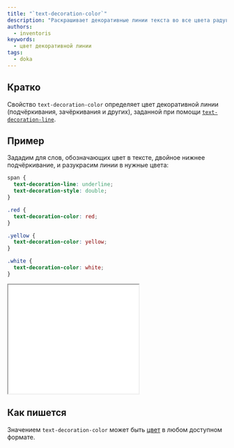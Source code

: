 ```yaml
---
title: "`text-decoration-color`"
description: "Раскрашивает декоративные линии текста во все цвета радуги."
authors:
  - inventoris
keywords:
  - цвет декоративной линии
tags:
  - doka
---
```


## Кратко

Свойство `text-decoration-color` определяет цвет декоративной линии (подчёркивания, зачёркивания и других), заданной при помощи [`text-decoration-line`](/css/text-decoration-line/).

## Пример

Зададим для слов, обозначающих цвет в тексте, двойное нижнее подчёркивание, и разукрасим линии в нужные цвета:

```css
span {
  text-decoration-line: underline;
  text-decoration-style: double;
}

.red {
  text-decoration-color: red;
}

.yellow {
  text-decoration-color: yellow;
}

.white {
  text-decoration-color: white;
}
```

<iframe title="Базовый пример" src="demos/basic/" height="250"></iframe>

## Как пишется

Значением `text-decoration-color` может быть [цвет](/css/web-colors/) в любом доступном формате.
